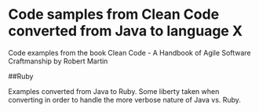 # Code samples from Clean Code converted from Java to language X
Code examples from the book Clean Code - A Handbook of Agile Software Craftmanship by Robert Martin

##Ruby

Examples converted from Java to Ruby. Some liberty taken when converting in order to handle the more verbose nature of Java vs. Ruby.
